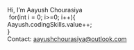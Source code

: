 Hi, I’m Aayush Chourasiya\
&nbsp;for(int i = 0; i>=0; i++){\
    Aayush.codingSkills.value++;\
  }\
Contact: aayushchourasiya@outlook.com
